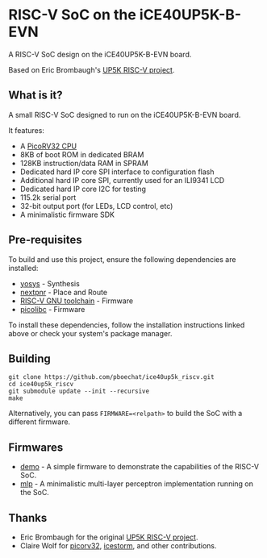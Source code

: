 # RISC-V SoC on the iCE40UP5K-B-EVN

A RISC-V SoC design on the iCE40UP5K-B-EVN board.

Based on Eric Brombaugh's [UP5K RISC-V project](https://github.com/emeb/up5k_riscv).

## What is it?

A small RISC-V SoC designed to run on the iCE40UP5K-B-EVN board. 

It features:

* A [PicoRV32 CPU](https://github.com/YosysHQ/picorv32)
* 8KB of boot ROM in dedicated BRAM
* 128KB instruction/data RAM in SPRAM
* Dedicated hard IP core SPI interface to configuration flash
* Additional hard IP core SPI, currently used for an ILI9341 LCD
* Dedicated hard IP core I2C for testing
* 115.2k serial port
* 32-bit output port (for LEDs, LCD control, etc)
* A minimalistic firmware SDK

## Pre-requisites

To build and use this project, ensure the following dependencies are installed:

* [yosys](https://github.com/YosysHQ/yosys) - Synthesis
* [nextpnr](https://github.com/YosysHQ/nextpnr) - Place and Route
* [RISC-V GNU toolchain](https://github.com/riscv-collab/riscv-gnu-toolchain) - Firmware
* [picolibc](https://github.com/picolibc/picolibc) - Firmware

To install these dependencies, follow the installation instructions linked above or check your system's package manager.


## Building

	git clone https://github.com/pboechat/ice40up5k_riscv.git
	cd ice40up5k_riscv
	git submodule update --init --recursive
	make

Alternatively, you can pass `FIRMWARE=<relpath>` to build the SoC with a different firmware.


## Firmwares

- [demo](demo/) - A simple firmware to demonstrate the capabilities of the RISC-V SoC.
- [mlp](mlp/) - A minimalistic multi-layer perceptron implementation running on the SoC.


## Thanks

- Eric Brombaugh for the original [UP5K RISC-V project](https://github.com/emeb/up5k_riscv).
- Claire Wolf for [picorv32](https://github.com/YosysHQ/picorv32), [icestorm](https://github.com/cliffordwolf/icestorm), and other contributions.
